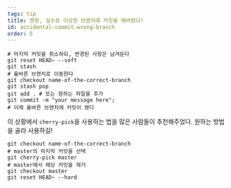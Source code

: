 ```yaml
---
tags: tip
title: 젠장, 실수로 이상한 브랜치에 커밋을 해버렸다!
id: accidental-commit-wrong-branch
order: 5
---
```


```git
# 마지막 커밋을 취소하되, 변경된 사항은 남겨둔다
git reset HEAD~ --soft
git stash
# 옳바른 브랜치로 이동한다
git checkout name-of-the-correct-branch
git stash pop
git add . # 또는 원하는 파일을 추가
git commit -m "your message here";
# 이제 옳바른 브랜치에 커밋이 됐다
```

이 상황에서 `cherry-pick`을 사용하는 법을 많은 사람들이 추천해주었다. 원하는 방법을 골라 사용하길!

```git
git checkout name-of-the-correct-branch
# master의 마지막 커밋을 선택
git cherry-pick master
# master에서 해당 커밋을 제거
git checkout master
git reset HEAD~ --hard
```